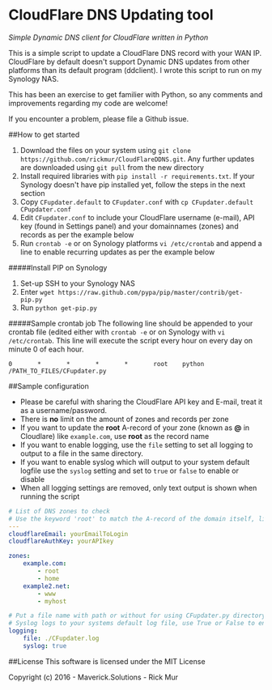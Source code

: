 # CloudFlare DNS Updating tool
*Simple Dynamic DNS client for CloudFlare written in Python*

This is a simple script to update a CloudFlare DNS record with your WAN IP. CloudFlare by default doesn't support Dynamic DNS updates from other platforms than its default program (ddclient). I wrote this script to run on my Synology NAS.

This has been an exercise to get familier with Python, so any comments and improvements regarding my code are welcome!

If you encounter a problem, please file a Github issue.

##How to get started
1. Download the files on your system using `git clone https://github.com/rickmur/CloudFlareDDNS.git`. Any further updates are downloaded using `git pull` from the new directory
2. Install required libraries with `pip install -r requirements.txt`. If your Synology doesn't have pip installed yet, follow the steps in the next section
3. Copy `CFupdater.default` to `CFupdater.conf` with `cp CFupdater.default CPupdater.conf`
4. Edit `CFupdater.conf` to include your CloudFlare username (e-mail), API key (found in Settings panel) and your domainnames (zones) and records as per the example below
5. Run `crontab -e` or on Synology platforms `vi /etc/crontab` and append a line to enable recurring updates as per the example below

#####Install PIP on Synology
1. Set-up SSH to your Synology NAS
2. Enter `wget https://raw.github.com/pypa/pip/master/contrib/get-pip.py`
3. Run `python get-pip.py`

#####Sample crontab job
The following line should be appended to your crontab file (edited either with `crontab -e` or on Synology with `vi /etc/crontab`. This line will execute the script every hour on every day on minute 0 of each hour.

    0       *       *       *       *       root    python /PATH_TO_FILES/CFupdater.py

##Sample configuration
- Please be careful with sharing the CloudFlare API key and E-mail, treat it as a username/password.
- There is **no** limit on the amount of zones and records per zone
- If you want to update the **root** A-record of your zone (known as **@** in Cloudlare) like `example.com`, use **root** as the record name
- If you want to enable logging, use the `file` setting to set all logging to output to a file in the same directory.
- If you want to enable syslog which will output to your system default logfile use the `syslog` setting and set to `true` or `false` to enable or disable
- When all logging settings are removed, only text output is shown when running the script
```YAML
# List of DNS zones to check
# Use the keyword 'root' to match the A-record of the domain itself, like 'example.com'
---
cloudflareEmail: yourEmailToLogin
cloudflareAuthKey: yourAPIkey

zones:
    example.com:
        - root
        - home
    example2.net:
        - www
        - myhost

# Put a file name with path or without for using CFupdater.py directory
# Syslog logs to your systems default log file, use True or False to enable/disable
logging:
    file: ./CFupdater.log
    syslog: true
```

##License
This software is licensed under the MIT License

Copyright (c) 2016 - Maverick.Solutions - Rick Mur
